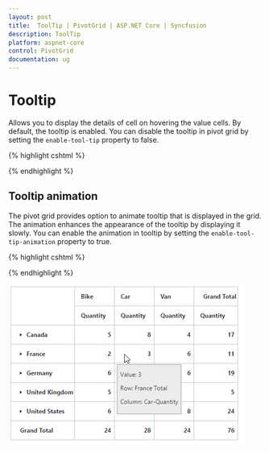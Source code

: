 ```yaml
---
layout: post
title:  ToolTip | PivotGrid | ASP.NET Core | Syncfusion
description: ToolTip
platform: aspnet-core
control: PivotGrid
documentation: ug
---
```


# Tooltip

Allows you to display the details of cell on hovering the value cells. By default, the tooltip is enabled. You can disable the tooltip in pivot grid by setting the `enable-tool-tip` property to false.

{% highlight cshtml %}

<ej-pivot-grid id="PivotGrid1" enable-tool-tip="false" ></ej-pivot-grid>

{% endhighlight %}


## Tooltip animation

The pivot grid provides option to animate tooltip that is displayed in the grid. The animation enhances the appearance of the tooltip by displaying it slowly. You can enable the animation in tooltip by setting the `enable-tool-tip-animation` property to true.


{% highlight cshtml %}

<ej-pivot-grid id="PivotGrid1" enable-tool-tip-animation="false" ></ej-pivot-grid>

{% endhighlight %}

![Tooltip in ASP NET Core pivot grid control](ToolTip_images/ToolTip.png)
